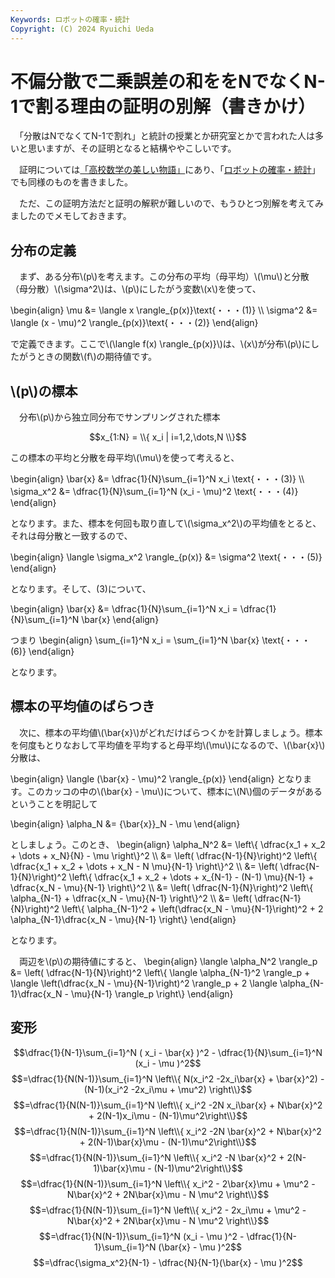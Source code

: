 ```yaml
---
Keywords: ロボットの確率・統計
Copyright: (C) 2024 Ryuichi Ueda
---
```


# 不偏分散で二乗誤差の和ををNでなくN-1で割る理由の証明の別解（書きかけ）

　「分散はNでなくてN-1で割れ」と統計の授業とか研究室とかで言われた人は多いと思いますが、その証明となると結構ややこしいです。

　証明については[「高校数学の美しい物語」](https://manabitimes.jp/math/1035)にあり、「[ロボットの確率・統計](https://amzn.to/4eYBEk4)」でも同様のものを書きました。

　ただ、この証明方法だと証明の解釈が難しいので、もうひとつ別解を考えてみましたのでメモしておきます。

## 分布の定義

　まず、ある分布\\(p\\)を考えます。この分布の平均（母平均）\\(\mu\\)と分散（母分散）\\(\sigma^2\\)は、\\(p\\)にしたがう変数\\(x\\)を使って、

\begin{align}
\mu &= \langle x \rangle_{p(x)}\text{・・・(1)} \\\\
\sigma^2 &= \langle (x - \mu)^2 \rangle_{p(x)}\text{・・・(2)} 
\end{align}

で定義できます。ここで\\(\langle f(x) \rangle_{p(x)}\\)は、\\(x\\)が分布\\(p\\)にしたがうときの関数\\(f\\)の期待値です。

## \\(p\\)の標本


　分布\\(p\\)から独立同分布でサンプリングされた標本

$$x_{1:N} = \\{ x_i | i=1,2,\dots,N \\}$$

この標本の平均と分散を母平均\\(\mu\\)を使って考えると、

\begin{align}
\bar{x} &= \dfrac{1}{N}\sum_{i=1}^N x_i \text{・・・(3)} \\\\
\sigma_x^2 &= \dfrac{1}{N}\sum_{i=1}^N (x_i - \mu)^2 \text{・・・(4)}
\end{align}


となります。また、標本を何回も取り直して\\(\sigma_x^2\\)の平均値をとると、それは母分散と一致するので、

\begin{align}
\langle \sigma_x^2 \rangle_{p(x)} &= \sigma^2 \text{・・・(5)}
\end{align}

となります。そして、(3)について、

\begin{align}
\bar{x} &= \dfrac{1}{N}\sum_{i=1}^N x_i = \dfrac{1}{N}\sum_{i=1}^N \bar{x}
\end{align}

つまり
\begin{align}
\sum_{i=1}^N x_i = \sum_{i=1}^N \bar{x} \text{・・・(6)}
\end{align}

となります。

## 標本の平均値のばらつき

　次に、標本の平均値\\(\bar{x}\\)がどれだけばらつくかを計算しましょう。標本を何度もとりなおして平均値を平均すると母平均\\(\mu\\)になるので、\\(\bar{x}\\)分散は、

\begin{align}
\langle (\bar{x} - \mu)^2 \rangle_{p(x)}
\end{align}
となります。このカッコの中の\\(\bar{x} - \mu\\)について、標本に\\(N\\)個のデータがあるということを明記して

\begin{align}
\alpha_N &= {\bar{x}}_N - \mu
\end{align}

としましょう。このとき、
\begin{align}
\alpha_N^2 &= \left\\{ \dfrac{x_1 + x_2 + \dots + x_N}{N} - \mu  \right\\}^2 \\\\
&= \left( \dfrac{N-1}{N}\right)^2 \left\\{ \dfrac{x_1 + x_2 + \dots + x_N - N \mu}{N-1}  \right\\}^2 \\\\
&= \left( \dfrac{N-1}{N}\right)^2 \left\\{ \dfrac{x_1 + x_2 + \dots + x_{N-1} - (N-1) \mu}{N-1}  + \dfrac{x_N - \mu}{N-1} \right\\}^2 \\\\
&= \left( \dfrac{N-1}{N}\right)^2 \left\\{ \alpha_{N-1} + \dfrac{x_N - \mu}{N-1} \right\\}^2 \\\\
&= \left( \dfrac{N-1}{N}\right)^2 \left\\{ \alpha_{N-1}^2 + \left(\dfrac{x_N - \mu}{N-1}\right)^2 + 2 \alpha_{N-1}\dfrac{x_N - \mu}{N-1} \right\\} 
\end{align}

となります。

　両辺を\\(p\\)の期待値にすると、
\begin{align}
\langle \alpha_N^2 \rangle_p
&= \left( \dfrac{N-1}{N}\right)^2 \left\\{ \langle \alpha_{N-1}^2 \rangle_p + \langle \left(\dfrac{x_N - \mu}{N-1}\right)^2 \rangle_p + 2 \langle \alpha_{N-1}\dfrac{x_N - \mu}{N-1} \rangle_p \right\\} 
\end{align}

## 変形


$$\dfrac{1}{N-1}\sum_{i=1}^N ( x_i - \bar{x} )^2 - \dfrac{1}{N}\sum_{i=1}^N (x_i - \mu )^2$$
$$=\dfrac{1}{N(N-1)}\sum_{i=1}^N \left\\{ N(x_i^2 -2x_i\bar{x} + \bar{x}^2) - (N-1)(x_i^2 -2x_i\mu + \mu^2) \right\\}$$
$$=\dfrac{1}{N(N-1)}\sum_{i=1}^N \left\\{ x_i^2 -2N x_i\bar{x} + N\bar{x}^2 + 2(N-1)x_i\mu - (N-1)\mu^2\right\\}$$
$$=\dfrac{1}{N(N-1)}\sum_{i=1}^N \left\\{ x_i^2 -2N \bar{x}^2 + N\bar{x}^2 + 2(N-1)\bar{x}\mu - (N-1)\mu^2\right\\}$$
$$=\dfrac{1}{N(N-1)}\sum_{i=1}^N \left\\{ x_i^2 -N \bar{x}^2 + 2(N-1)\bar{x}\mu - (N-1)\mu^2\right\\}$$
$$=\dfrac{1}{N(N-1)}\sum_{i=1}^N \left\\{ x_i^2 - 2\bar{x}\mu + \mu^2 - N\bar{x}^2 + 2N\bar{x}\mu - N \mu^2 \right\\}$$
$$=\dfrac{1}{N(N-1)}\sum_{i=1}^N \left\\{ x_i^2 - 2x_i\mu + \mu^2 - N\bar{x}^2 + 2N\bar{x}\mu - N \mu^2 \right\\}$$
$$=\dfrac{1}{N(N-1)}\sum_{i=1}^N  (x_i - \mu )^2 - \dfrac{1}{N-1}\sum_{i=1}^N  (\bar{x} - \mu )^2$$
$$=\dfrac{\sigma_x^2}{N-1} - \dfrac{N}{N-1}(\bar{x} - \mu )^2$$




